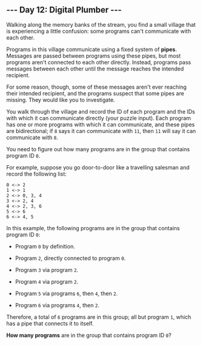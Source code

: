 ## --- Day 12: Digital Plumber ---
Walking along the memory banks of the stream, you find a small village that is experiencing a little confusion: some programs can't communicate with each other.
 
Programs in this village communicate using a fixed system of **pipes**. Messages are passed between programs using these pipes, but most programs aren't connected to each other directly. Instead, programs pass messages between each other until the message reaches the intended recipient.
 
For some reason, though, some of these messages aren't ever reaching their intended recipient, and the programs suspect that some pipes<!--- Yes, citizens, plumbing! It's the latest invention to hit Rome! --> are missing. They would like you to investigate.
 
You walk through the village and record the ID of each program and the IDs with which it can communicate directly (your puzzle input). Each program has one or more programs with which it can communicate, and these pipes are bidirectional; if `8` says it can communicate with `11`, then `11` will say it can communicate with `8`.
 
You need to figure out how many programs are in the group that contains program ID `0`.
 
For example, suppose you go door-to-door like a travelling salesman and record the following list:
 

```
0 <-> 2
1 <-> 1
2 <-> 0, 3, 4
3 <-> 2, 4
4 <-> 2, 3, 6
5 <-> 6
6 <-> 4, 5
```

 
In this example, the following programs are in the group that contains program ID `0`:
 
 
- Program `0` by definition.
 
- Program `2`, directly connected to program `0`.
 
- Program `3` via program `2`.
 
- Program `4` via program `2`.
 
- Program `5` via programs `6`, then `4`, then `2`.
 
- Program `6` via programs `4`, then `2`.
 
 
Therefore, a total of `6` programs are in this group; all but program `1`, which has a pipe that connects it to itself.
 
**How many programs** are in the group that contains program ID `0`?
 